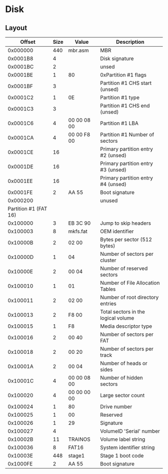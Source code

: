 # Disk

## Layout

| Offset                | Size | Value       | Description                         |
|-----------------------|------|-------------|-------------------------------------|
| 0x000000              | 440  | mbr.asm     | MBR                                 |
| 0x0001B8              | 4    |             | Disk signature                      |
| 0x0001BC              | 2    |             | unsed                               |
| 0x0001BE              | 1    | 80          | 0xPartition #1 flags                |
| 0x0001BF              | 3    |             | Partition #1 CHS start (unsed)      |
| 0x0001C2              | 1    | 0E          | Partition #1 type                   |
| 0x0001C3              | 3    |             | Partition #1 CHS end (unsed)        |
| 0x0001C6              | 4    | 00 00 08 00 | Partition #1 LBA                    |
| 0x0001CA              | 4    | 00 00 F8 00 | Partition #1 Number of sectors      |
| 0x0001CE              | 16   |             | Primary partition entry #2 (unsed)  |
| 0x0001DE              | 16   |             | Primary partition entry #3 (unsed)  |
| 0x0001EE              | 16   |             | Primary partition entry #4 (unsed)  |
| 0x0001FE              | 2    | AA 55       | Boot signature                      |
| 0x000200              |      |             | unused                              |
| Partition #1 (FAT 16) |
| 0x100000              | 3    | EB 3C 90    | Jump to skip headers                |
| 0x100003              | 8    | mkfs.fat    | OEM identifier                      |
| 0x10000B              | 2    | 02 00       | Bytes per sector (512 bytes)        |
| 0x10000D              | 1    | 04          | Number of sectors per cluster       |
| 0x10000E              | 2    | 00 04       | Number of reserved sectors          |
| 0x100010              | 1    | 01          | Number of File Allocation Tables    |
| 0x100011              | 2    | 02 00       | Number of root directory entries    |
| 0x100013              | 2    | F8 00       | Total sectors in the logical volume |
| 0x100015              | 1    | F8          | Media descriptor type               |
| 0x100016              | 2    | 00 40       | Number of sectors per FAT           |
| 0x100018              | 2    | 00 20       | Number of sectors per track         |
| 0x10001A              | 2    | 00 04       | Number of heads or sides            |
| 0x10001C              | 4    | 00 00 08 00 | Number of hidden sectors            |
| 0x100020              | 4    | 00 00 00 00 | Large sector count                  |
| 0x100024              | 1    | 80          | Drive number                        |
| 0x100025              | 1    | 00          | Reserved                            |
| 0x100026              | 1    | 29          | Signature                           |
| 0x100027              | 4    |             | VolumeID 'Serial' number            |
| 0x10002B              | 11   | TRAINOS     | Volume label string                 |
| 0x100036              | 8    | FAT16       | System identifier string            |
| 0x10003E              | 448  | stage1      | Stage 1 boot code                   |
| 0x1000FE              | 2    | AA 55       | Boot signature                      |
